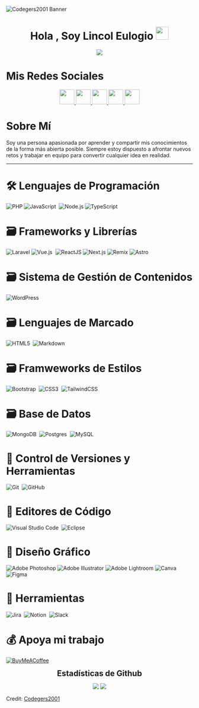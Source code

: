 
![Codegers2001 Banner](https://github.com/codegers2001/codegers2001/blob/8b3abf28d4d62728caf9ee9c177f48b058cbb997/assets/ASK%20Banner%20Image%20Github.png)

<h1 align="center">Hola , Soy Lincol Eulogio <img src="https://media.giphy.com/media/hvRJCLFzcasrR4ia7z/giphy.gif" width="35"></h1>
<p align="center">
  <a href="https://github.com/DenverCoder1/readme-typing-svg"><img src="https://readme-typing-svg.herokuapp.com?font=Time+New+Roman&color=%23C8BE25&size=25&center=true&vCenter=true&width=600&height=100&lines=Software+Engineer+@bld.ai;Computer+Science+Student;Competitive+Programmer;2x+ACPC+Finalist;Expert+on+Codeforces;Division+1+on+Codechef+(5+Stars);4+Kyu+on+Atcoder;Always+learning+new+things"></a>
</p>

# Mis Redes Sociales

<p align="center">
  <a href="adityakanoi2001.wordpress.com">
    <img src="https://img.shields.io/badge/-adityakanoi.com-3423A6?style=for-the-badge&logo=Google-Chrome&logoColor=white" style="height: 40px;" />
  </a>
  <a href="https://www.linkedin.com/in/ask2001/">
    <img src="https://img.shields.io/badge/-Aditya%20Sunit%20Kanoi-0077B5?style=for-the-badge&logo=Linkedin&logoColor=white" style="height: 40px;" />
  </a>
  <a href="mailto:adityakanoiofficial@gmail.com">
    <img src="https://img.shields.io/badge/-Adityakanoi-D14836?style=for-the-badge&logo=Gmail&logoColor=white" style="height: 40px;" />
  </a>
  <a href="https://www.instagram.com/aditya_kanoi123/">
    <img src="https://img.shields.io/badge/-Adityakanoi123-E4405F?style=for-the-badge&logo=Instagram&logoColor=white" style="height: 40px;" />
  </a>
  <a href="https://www.facebook.com/profile.php?id=100008728234917">
    <img src="https://img.shields.io/badge/-AdityaKanoi-1877F2?style=for-the-badge&logo=Facebook&logoColor=white" style="height: 40px;" />
  </a>
</p>


# Sobre Mí

Soy una persona apasionada por aprender y compartir mis conocimientos de la forma más abierta posible. Siempre estoy dispuesto a afrontar nuevos retos y trabajar en equipo para convertir cualquier idea en realidad.
<hr>


# 🛠 Lenguajes de Programación

![PHP](https://img.shields.io/badge/php-%23777BB4.svg?style=for-the-badge&logo=php&logoColor=white)
![JavaScript](https://img.shields.io/badge/javascript-%23323330.svg?style=for-the-badge&logo=javascript&logoColor=%23F7DF1E)&nbsp;
![Node.js](https://img.shields.io/badge/Node.js-%23339933.svg?style=for-the-badge&logo=nodedotjs&logoColor=white)
![TypeScript](https://img.shields.io/badge/TypeScript-%23007ACC.svg?style=for-the-badge&logo=typescript&logoColor=white)


# 🗃 Frameworks y Librerías
![Laravel](https://img.shields.io/badge/laravel-%23FF2D20.svg?style=for-the-badge&logo=laravel&logoColor=white)
![Vue.js](https://img.shields.io/badge/vuejs-%2335495e.svg?style=for-the-badge&logo=vuedotjs&logoColor=%234FC08D)&nbsp;
![ReactJS](https://img.shields.io/badge/react-%2361DAFB.svg?style=for-the-badge&logo=react&logoColor=%2320232A)
![Next.js](https://img.shields.io/badge/Next.js-%23000000.svg?style=for-the-badge&logo=nextdotjs&logoColor=white)
![Remix](https://img.shields.io/badge/Remix-%23000000.svg?style=for-the-badge&logo=remix&logoColor=white)
![Astro](https://img.shields.io/badge/Astro-%23FF5D01.svg?style=for-the-badge&logo=astro&logoColor=white)


# 🗃 Sistema de Gestión de Contenidos
![WordPress](https://img.shields.io/badge/wordpress-%2321759B.svg?style=for-the-badge&logo=wordpress&logoColor=white)


# 🗃 Lenguajes de Marcado
![HTML5](https://img.shields.io/badge/html5-%23E34F26.svg?style=for-the-badge&logo=html5&logoColor=white)&nbsp;
![Markdown](https://img.shields.io/badge/markdown-%23000000.svg?style=for-the-badge&logo=markdown&logoColor=white)&nbsp;


# 🗃 Framweworks de Estilos
![Bootstrap](https://img.shields.io/badge/bootstrap-%23563D7C.svg?style=for-the-badge&logo=bootstrap&logoColor=white)&nbsp;
![CSS3](https://img.shields.io/badge/css3-%231572B6.svg?style=for-the-badge&logo=css3&logoColor=white)&nbsp;
![TailwindCSS](https://img.shields.io/badge/tailwindcss-%2338B2AC.svg?style=for-the-badge&logo=tailwind-css&logoColor=white)


# 🗃 Base de Datos
![MongoDB](https://img.shields.io/badge/MongoDB-%234ea94b.svg?style=for-the-badge&logo=mongodb&logoColor=white)&nbsp;
![Postgres](https://img.shields.io/badge/postgres-%23316192.svg?style=for-the-badge&logo=postgresql&logoColor=white)&nbsp;
![MySQL](https://img.shields.io/badge/mysql-%234479A1.svg?style=for-the-badge&logo=mysql&logoColor=white)


# 🧰 Control de Versiones y Herramientas
![Git](https://img.shields.io/badge/git-%23F05033.svg?style=for-the-badge&logo=git&logoColor=white)&nbsp;
![GitHub](https://img.shields.io/badge/github-%23121011.svg?style=for-the-badge&logo=github&logoColor=white)&nbsp;

# 🧰 Editores de Código
![Visual Studio Code](https://img.shields.io/badge/Visual%20Studio%20Code-0078d7.svg?style=for-the-badge&logo=visual-studio-code&logoColor=white)&nbsp;
![Eclipse](https://img.shields.io/badge/Eclipse-FE7A16.svg?style=for-the-badge&logo=Eclipse&logoColor=white)&nbsp;

# 🧰 Diseño Gráfico
![Adobe Photoshop](https://img.shields.io/badge/Adobe%20Photoshop-%2331A8FF.svg?style=for-the-badge&logo=adobephotoshop&logoColor=white)
![Adobe Illustrator](https://img.shields.io/badge/Adobe%20Illustrator-%23FF9A00.svg?style=for-the-badge&logo=adobeillustrator&logoColor=white)
![Adobe Lightroom](https://img.shields.io/badge/Adobe%20Lightroom-%230081CB.svg?style=for-the-badge&logo=adobelightroom&logoColor=white)
![Canva](https://img.shields.io/badge/Canva-%2300C4CC.svg?style=for-the-badge&logo=Canva&logoColor=white)&nbsp;
![Figma](https://img.shields.io/badge/figma-%23F24E1E.svg?style=for-the-badge&logo=figma&logoColor=white)&nbsp;


# 🧰 Herramientas
![Jira](https://img.shields.io/badge/jira-%230A0FFF.svg?style=for-the-badge&logo=jira&logoColor=white)&nbsp;
![Notion](https://img.shields.io/badge/Notion-%23000000.svg?style=for-the-badge&logo=notion&logoColor=white)&nbsp;
![Slack](https://img.shields.io/badge/Slack-4A154B?style=for-the-badge&logo=slack&logoColor=white)&nbsp;


# 💰 Apoya mi trabajo
[![BuyMeACoffee](https://img.shields.io/badge/Buy%20Me%20a%20Coffee-ffdd00?style=for-the-badge&logo=buy-me-a-coffee&logoColor=black)](https://buymeacoffee.com/adityakanoi) 


<div align="center">
<h2 align="center" style="margin: 5px 10px;">Estadísticas de Github</h2> 

[![](https://github-readme-stats.vercel.app/api?username=codegers2001&show_icons=true&theme=tokyonight&hide_border=true&locale=en)](https://github.com/codegers2001)
[![](https://github-readme-streak-stats.herokuapp.com/?user=elanza-48&theme=material-palenight)](https://github.com/Elanza-48)
</div>

Credit: [Codegers2001](https://github.com/codegers2001)
